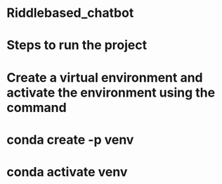 # Riddlebased_chatbot
# Steps to run the project

# Create a virtual environment and activate the environment using the command
# conda create -p venv 
# conda activate venv
